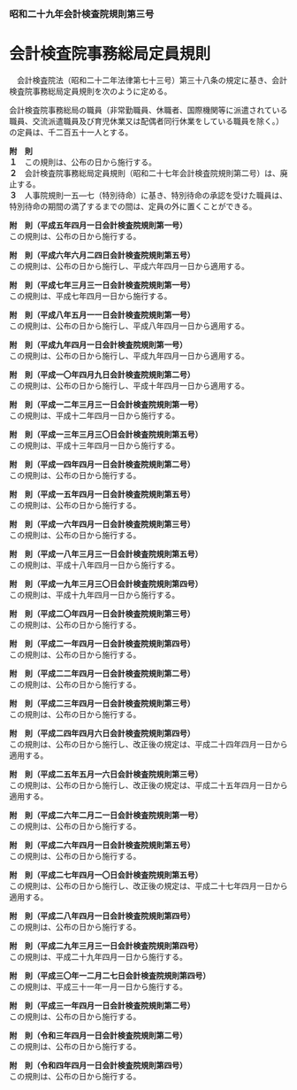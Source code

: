 ### 昭和二十九年会計検査院規則第三号  
# 会計検査院事務総局定員規則  
　会計検査院法（昭和二十二年法律第七十三号）第三十八条の規定に基き、会計検査院事務総局定員規則を次のように定める。  
  
会計検査院事務総局の職員（非常勤職員、休職者、国際機関等に派遣されている職員、交流派遣職員及び育児休業又は配偶者同行休業をしている職員を除く。）の定員は、千二百五十一人とする。  
  
**附　則**  
**１**　この規則は、公布の日から施行する。  
**２**　会計検査院事務総局定員規則（昭和二十七年会計検査院規則第二号）は、廃止する。  
**３**　人事院規則一五―七（特別待命）に基き、特別待命の承認を受けた職員は、特別待命の期間の満了するまでの間は、定員の外に置くことができる。  
  
**附　則（平成五年四月一日会計検査院規則第一号）**  
この規則は、公布の日から施行する。  
  
**附　則（平成六年六月二四日会計検査院規則第五号）**  
この規則は、公布の日から施行し、平成六年四月一日から適用する。  
  
**附　則（平成七年三月三一日会計検査院規則第一号）**  
この規則は、平成七年四月一日から施行する。  
  
**附　則（平成八年五月一一日会計検査院規則第一号）**  
この規則は、公布の日から施行し、平成八年四月一日から適用する。  
  
**附　則（平成九年四月一日会計検査院規則第一号）**  
この規則は、公布の日から施行し、平成九年四月一日から適用する。  
  
**附　則（平成一〇年四月九日会計検査院規則第二号）**  
この規則は、公布の日から施行し、平成十年四月一日から適用する。  
  
**附　則（平成一二年三月三一日会計検査院規則第一号）**  
この規則は、平成十二年四月一日から施行する。  
  
**附　則（平成一三年三月三〇日会計検査院規則第五号）**  
この規則は、平成十三年四月一日から施行する。  
  
**附　則（平成一四年四月一日会計検査院規則第二号）**  
この規則は、公布の日から施行する。  
  
**附　則（平成一五年四月一日会計検査院規則第五号）**  
この規則は、公布の日から施行する。  
  
**附　則（平成一六年四月一日会計検査院規則第三号）**  
この規則は、公布の日から施行する。  
  
**附　則（平成一八年三月三一日会計検査院規則第五号）**  
この規則は、平成十八年四月一日から施行する。  
  
**附　則（平成一九年三月三〇日会計検査院規則第四号）**  
この規則は、平成十九年四月一日から施行する。  
  
**附　則（平成二〇年四月一日会計検査院規則第三号）**  
この規則は、公布の日から施行する。  
  
**附　則（平成二一年四月一日会計検査院規則第四号）**  
この規則は、公布の日から施行する。  
  
**附　則（平成二二年四月一日会計検査院規則第二号）**  
この規則は、公布の日から施行する。  
  
**附　則（平成二三年四月一日会計検査院規則第三号）**  
この規則は、公布の日から施行する。  
  
**附　則（平成二四年四月六日会計検査院規則第四号）**  
この規則は、公布の日から施行し、改正後の規定は、平成二十四年四月一日から適用する。  
  
**附　則（平成二五年五月一六日会計検査院規則第三号）**  
この規則は、公布の日から施行し、改正後の規定は、平成二十五年四月一日から適用する。  
  
**附　則（平成二六年二月二一日会計検査院規則第一号）**  
この規則は、公布の日から施行する。  
  
**附　則（平成二六年四月一日会計検査院規則第五号）**  
この規則は、公布の日から施行する。  
  
**附　則（平成二七年四月一〇日会計検査院規則第五号）**  
この規則は、公布の日から施行し、改正後の規定は、平成二十七年四月一日から適用する。  
  
**附　則（平成二八年四月一日会計検査院規則第四号）**  
この規則は、公布の日から施行する。  
  
**附　則（平成二九年三月三一日会計検査院規則第四号）**  
この規則は、平成二十九年四月一日から施行する。  
  
**附　則（平成三〇年一二月二七日会計検査院規則第四号）**  
この規則は、平成三十一年一月一日から施行する。  
  
**附　則（平成三一年四月一日会計検査院規則第二号）**  
この規則は、公布の日から施行する。  
  
**附　則（令和三年四月一日会計検査院規則第二号）**  
この規則は、公布の日から施行する。  
  
**附　則（令和四年四月一日会計検査院規則第四号）**  
この規則は、公布の日から施行する。  
  
